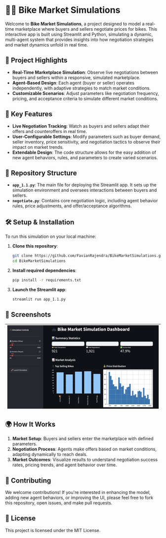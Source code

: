 # 🚴‍♂️ Bike Market Simulations

Welcome to **Bike Market Simulations**, a project designed to model a real-time marketplace where buyers and sellers negotiate prices for bikes. This interactive app is built using Streamlit and Python, simulating a dynamic, multi-agent system that provides insights into how negotiation strategies and market dynamics unfold in real time.

## 🎯 Project Highlights

- **Real-Time Marketplace Simulation**: Observe live negotiations between buyers and sellers within a responsive, simulated marketplace.
- **Agent-Based Design**: Each agent (buyer or seller) operates independently, with adaptive strategies to match market conditions.
- **Customizable Scenarios**: Adjust parameters like negotiation frequency, pricing, and acceptance criteria to simulate different market conditions.

## 🚀 Key Features

- **Live Negotiation Tracking**: Watch as buyers and sellers adapt their offers and counteroffers in real time.
- **User-Configurable Settings**: Modify parameters such as buyer demand, seller inventory, price sensitivity, and negotiation tactics to observe their impact on market trends.
- **Extendable Design**: The code structure allows for the easy addition of new agent behaviors, rules, and parameters to create varied scenarios.

## 📂 Repository Structure

- **`app_1.1.py`**: The main file for deploying the Streamlit app. It sets up the simulation environment and oversees interactions between buyers and sellers.
- **`negotiate.py`**: Contains core negotiation logic, including agent behavior rules, price adjustments, and offer/acceptance algorithms.

## 🛠️ Setup & Installation

To run this simulation on your local machine:

1. **Clone this repository**:
   ```bash
   git clone https://github.com/FavianRajendra/BikeMarketSimulations.git
   cd BikeMarketSimulations
   ```

2. **Install required dependencies**:
   ```bash
   pip install -r requirements.txt
   ```

3. **Launch the Streamlit app**:
   ```bash
   streamlit run app_1.1.py
   ```

## 📸 Screenshots

| ![Marketplace Overview](example.png)
|--------------------------------------------------------|

## 🌍 How It Works

1. **Market Setup**: Buyers and sellers enter the marketplace with defined parameters.
2. **Negotiation Process**: Agents make offers based on market conditions, adapting dynamically to reach deals.
3. **Market Outcomes**: Visualize results to understand negotiation success rates, pricing trends, and agent behavior over time.

## 🌟 Contributing

We welcome contributions! If you're interested in enhancing the model, adding new agent behaviors, or improving the UI, please feel free to fork this repository, open issues, and make pull requests.

## 📜 License

This project is licensed under the MIT License.

